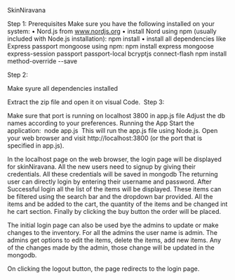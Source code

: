 
SkinNiravana


Step 1:
Prerequisites
Make sure you have the following installed on your system:
	•	Nord.js from www.nordjs.org
	•	install Nord using npm (usually included with Node.js installation):
       		npm install 
	•	install all dependencies like Express passport mongoose using npm: npm install express mongoose express-session passport passport-local bcryptjs connect-flash
										   npm install method-override --save


Step 2:

Make syure all dependencies installed

Extract the zip file and open it on visual Code. 
Step 3: 

Make sure that port is running on localhost 3800 in app.js file 
Adjust the db names according to your preferences.
Running the App
Start the application:
 node app.js  This will run the app.js file using Node.js.
Open your web browser and visit http://localhost:3800 (or the port that is specified in app.js).
		
In the localhost page on the web browser, the login page will be displayed for skinNiravana. 
All the new users need to signup by giving their credentials. All these credentials will be saved in mongodb
The returning user can directly login by entering their username and password.
After Successful login all the list of the items will be displayed. These items can be filtered using the search bar and the dropdown bar provided.
All the items and be added to the cart, the  quantity of the items and be changed int he cart section.
Finally by clicking the buy button the order will be placed.



The initial login page can also be used bye the admins to update or make changes to the inventory. For all the admins the user name is admin. 
The admins get options to edit the items, delete the items, add new items. Any of the changes made by the admin, those change will be updated in the mongodb.


On clicking the logout button, the page redirects to the login page.
